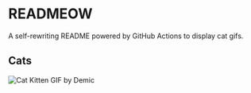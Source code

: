 # READMEOW

A self-rewriting README powered by GitHub Actions to display cat gifs.

## Cats

![Cat Kitten GIF by Demic](https://media2.giphy.com/media/v1.Y2lkPTlhY2QwMmRhMThldHIzNTZsNndxMHF3eWRtY21xZ2UybWU0bHFpbjdwbDFhZHgzcSZlcD12MV9naWZzX3NlYXJjaCZjdD1n/3oriO0OEd9QIDdllqo/200.gif)

